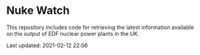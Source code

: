 # Nuke Watch

This repository includes code for retrieving the latest information available on the output of EDF nuclear power plants in the UK.

Last updated: 2021-02-12 22:06